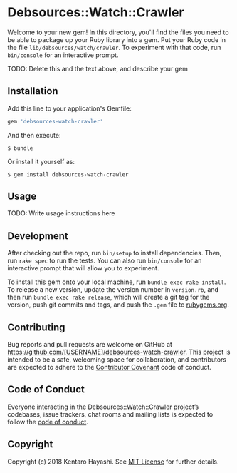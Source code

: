 # Debsources::Watch::Crawler

Welcome to your new gem! In this directory, you'll find the files you need to be able to package up your Ruby library into a gem. Put your Ruby code in the file `lib/debsources/watch/crawler`. To experiment with that code, run `bin/console` for an interactive prompt.

TODO: Delete this and the text above, and describe your gem

## Installation

Add this line to your application's Gemfile:

```ruby
gem 'debsources-watch-crawler'
```

And then execute:

    $ bundle

Or install it yourself as:

    $ gem install debsources-watch-crawler

## Usage

TODO: Write usage instructions here

## Development

After checking out the repo, run `bin/setup` to install dependencies. Then, run `rake spec` to run the tests. You can also run `bin/console` for an interactive prompt that will allow you to experiment.

To install this gem onto your local machine, run `bundle exec rake install`. To release a new version, update the version number in `version.rb`, and then run `bundle exec rake release`, which will create a git tag for the version, push git commits and tags, and push the `.gem` file to [rubygems.org](https://rubygems.org).

## Contributing

Bug reports and pull requests are welcome on GitHub at https://github.com/[USERNAME]/debsources-watch-crawler. This project is intended to be a safe, welcoming space for collaboration, and contributors are expected to adhere to the [Contributor Covenant](http://contributor-covenant.org) code of conduct.

## Code of Conduct

Everyone interacting in the Debsources::Watch::Crawler project’s codebases, issue trackers, chat rooms and mailing lists is expected to follow the [code of conduct](https://github.com/[USERNAME]/debsources-watch-crawler/blob/master/CODE_OF_CONDUCT.md).

## Copyright

Copyright (c) 2018 Kentaro Hayashi. See [MIT License](LICENSE.txt) for further details.
